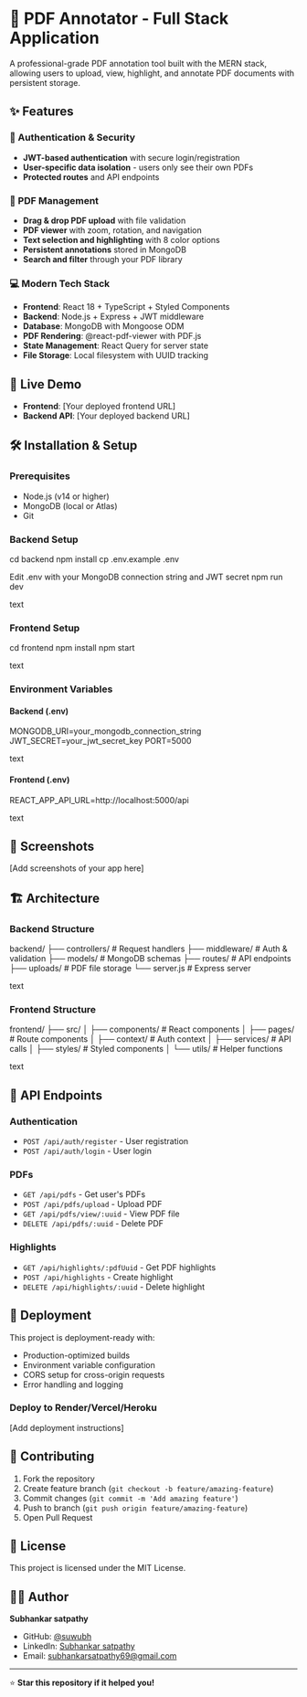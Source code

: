# 📄 PDF Annotator - Full Stack Application

A professional-grade PDF annotation tool built with the MERN stack, allowing users to upload, view, highlight, and annotate PDF documents with persistent storage.

## ✨ Features

### 🔐 Authentication & Security
- **JWT-based authentication** with secure login/registration
- **User-specific data isolation** - users only see their own PDFs
- **Protected routes** and API endpoints

### 📄 PDF Management
- **Drag & drop PDF upload** with file validation
- **PDF viewer** with zoom, rotation, and navigation
- **Text selection and highlighting** with 8 color options
- **Persistent annotations** stored in MongoDB
- **Search and filter** through your PDF library

### 💻 Modern Tech Stack
- **Frontend**: React 18 + TypeScript + Styled Components
- **Backend**: Node.js + Express + JWT middleware
- **Database**: MongoDB with Mongoose ODM
- **PDF Rendering**: @react-pdf-viewer with PDF.js
- **State Management**: React Query for server state
- **File Storage**: Local filesystem with UUID tracking

## 🚀 Live Demo

- **Frontend**: [Your deployed frontend URL]
- **Backend API**: [Your deployed backend URL]

## 🛠️ Installation & Setup

### Prerequisites
- Node.js (v14 or higher)
- MongoDB (local or Atlas)
- Git

### Backend Setup
cd backend
npm install
cp .env.example .env

Edit .env with your MongoDB connection string and JWT secret
npm run dev

text

### Frontend Setup
cd frontend
npm install
npm start

text

### Environment Variables

#### Backend (.env)
MONGODB_URI=your_mongodb_connection_string
JWT_SECRET=your_jwt_secret_key
PORT=5000

text

#### Frontend (.env)
REACT_APP_API_URL=http://localhost:5000/api

text

## 📱 Screenshots

[Add screenshots of your app here]

## 🏗️ Architecture

### Backend Structure
backend/
├── controllers/ # Request handlers
├── middleware/ # Auth & validation
├── models/ # MongoDB schemas
├── routes/ # API endpoints
├── uploads/ # PDF file storage
└── server.js # Express server

text

### Frontend Structure
frontend/
├── src/
│ ├── components/ # React components
│ ├── pages/ # Route components
│ ├── context/ # Auth context
│ ├── services/ # API calls
│ ├── styles/ # Styled components
│ └── utils/ # Helper functions

text

## 🔧 API Endpoints

### Authentication
- `POST /api/auth/register` - User registration
- `POST /api/auth/login` - User login

### PDFs
- `GET /api/pdfs` - Get user's PDFs
- `POST /api/pdfs/upload` - Upload PDF
- `GET /api/pdfs/view/:uuid` - View PDF file
- `DELETE /api/pdfs/:uuid` - Delete PDF

### Highlights
- `GET /api/highlights/:pdfUuid` - Get PDF highlights
- `POST /api/highlights` - Create highlight
- `DELETE /api/highlights/:uuid` - Delete highlight

## 🚀 Deployment

This project is deployment-ready with:
- Production-optimized builds
- Environment variable configuration
- CORS setup for cross-origin requests
- Error handling and logging

### Deploy to Render/Vercel/Heroku
[Add deployment instructions]

## 🤝 Contributing

1. Fork the repository
2. Create feature branch (`git checkout -b feature/amazing-feature`)
3. Commit changes (`git commit -m 'Add amazing feature'`)
4. Push to branch (`git push origin feature/amazing-feature`)
5. Open Pull Request

## 📄 License

This project is licensed under the MIT License.

## 👨‍💻 Author

**Subhankar satpathy**
- GitHub: [@suwubh](https://github.com/suwubh)
- LinkedIn: [Subhankar satpathy](https://www.linkedin.com/in/subhankar-satpathy/)
- Email: subhankarsatpathy69@gmail.com

---

⭐ **Star this repository if it helped you!**

